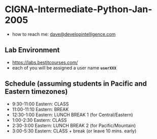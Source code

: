 # CIGNA-Intermediate-Python-Jan-2005
* how to reach me: dave@developintelligence.com

## Lab Environment
* https://labs.bestitcourses.com/
* each of you will be assigned a user name __`userXXX`__
  
## Schedule (assuming students in Pacific and Eastern timezones)
*  9:30-11:00 Eastern: CLASS
* 11:00-11:10 Eastern: BREAK
*  12:30-1:00 Eastern: LUNCH BREAK 1 (for Central/Eastern)
*   1:00-2:30 Eastern: CLASS
*   2:30-3:00 Eastern: LUNCH BREAK 2 (for Pacific/Mountain)
*   3:00-5:30 Eastern: CLASS + break (or leave 10 mins. early)
